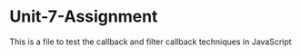 # Unit-7-Assignment
This is a file to test the callback and filter callback techniques in JavaScript
